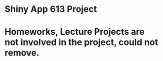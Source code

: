 # Shiny App 613 Project 
# Homeworks, Lecture Projects are not involved in the project, could not remove.
